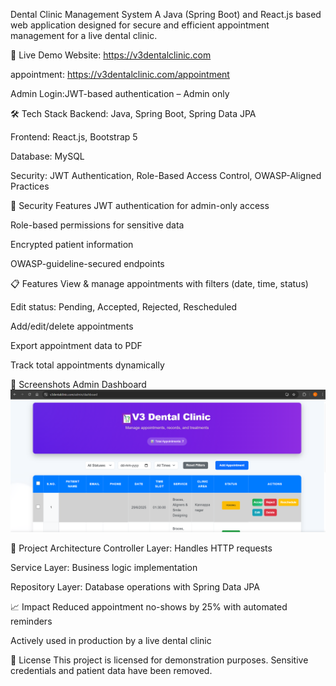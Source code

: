 Dental Clinic Management System
A Java (Spring Boot) and React.js based web application designed for secure and efficient appointment management for a live dental clinic.

🚀 Live Demo
Website: https://v3dentalclinic.com

appointment: https://v3dentalclinic.com/appointment

Admin Login:JWT-based authentication – Admin only 





🛠 Tech Stack
Backend: Java, Spring Boot, Spring Data JPA

Frontend: React.js, Bootstrap 5

Database: MySQL

Security: JWT Authentication, Role-Based Access Control, OWASP-Aligned Practices









🔐 Security Features
JWT authentication for admin-only access

Role-based permissions for sensitive data

Encrypted patient information

OWASP-guideline-secured endpoints





📋 Features
View & manage appointments with filters (date, time, status)

Edit status: Pending, Accepted, Rejected, Rescheduled

Add/edit/delete appointments

Export appointment data to PDF

Track total appointments dynamically









📸 Screenshots
Admin Dashboard
![Admin Dashboard](https://github.com/loges2004/v3-dental-clinic/blob/ba5aee08a0af6ba652c56fb12baeba640eadc87c/Screenshots/admin_dashboard.PNG)









📂 Project Architecture
Controller Layer: Handles HTTP requests

Service Layer: Business logic implementation

Repository Layer: Database operations with Spring Data JPA










📈 Impact
Reduced appointment no-shows by 25% with automated reminders

Actively used in production by a live dental clinic






📜 License
This project is licensed for demonstration purposes. Sensitive credentials and patient data have been removed.

